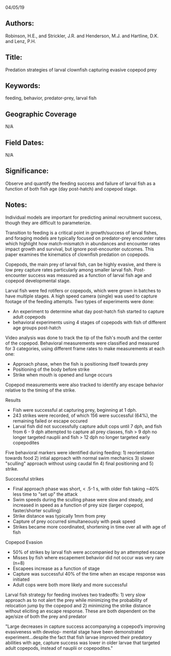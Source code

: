 04/05/19
## Authors:
Robinson, H.E., and Strickler, J.R. and Henderson, M.J. and Hartline, D.K. and Lenz, P.H.
## Title:
Predation strategies of larval clownfish capturing evasive copepod prey
## Keywords:
feeding, behavior, predator-prey, larval fish
## Geographic Coverage
N/A
## Field Dates:
N/A
## Significance:
Observe and quantify the feeding success and failure of larval fish as a function of both fish age (day post-hatch) and copepod stage.

## Notes:
Individual models are important for predicting animal recruitment success, though they are difficult to parameterize.

Transition to feeding is a critical point in growth/success of larval fishes, and foraging models are typically focused on predator-prey encounter rates which highlight how match-mismatch in abundances and encounter rates impact growth and survival, but ignore post-encounter outcomes.  This paper examines the kinematics of clownfish predation on copepods.

Copepods, the main prey of larval fish, can be highly evasive, and there is low prey capture rates particularly among smaller larval fish.  Post-encounter success was measured as a function of larval fish age and copepod developmental stage.

Larval fish were fed rotifers or copepods, which were grown in batches to have multiple stages.  A high speed camera (single) was used to capture footage of the feeding attempts.  Two types of experiments were done:
  - An experiment to determine what day post-hatch fish started to capture adult copepods
  - behavioral experiments using 4 stages of copepods with fish of different age groups post-hatch

Video analysis was done to track the tip of the fish's mouth and the center of the copepod.  Behavioral measurements were classified and measured for 3 categories, using different frame rates to make measurements at each one:
- Approach phase, when the fish is positioning itself towards prey
- Positioning of the body before strike
- Strike when mouth is opened and lunge occurs

Copepod measurements were also tracked to identify any escape behavior relative to the timing of the strike.

Results
- Fish were successful at capturing prey, beginning at 1 dph.
- 243 strikes were recorded, of which 156 were successful (64%), the remaining failed or escape occured
- Larval fish did not successfully capture adult cops until 7 dph, and fish from 6 - 9 dph attempted to capture all prey classes, fish > 9 dph no longer targeted nauplii and fish > 12 dph no longer targeted early copepodites

Five behavioral markers were identified during feeding: 1) reorientation towards food 2) intial approach with normal swim mechanics 3) slower "sculling" approach without using caudal fin 4) final positioning and 5) strike.  

Successful strikes
- Final approach phase was short, < .5-1 s, with older fish taking ~40% less time to "set up" the attack
- Swim speeds during the sculling phase were slow and steady, and increased in speed as a function of prey size (larger copepod, faster/shorter sculling)
- Strike distance was typically 1mm from prey
- Capture of prey occurred simultaneously with peak speed
- Strikes became more coordinated, shortening in time over all with age of fish

Copepod Evasion
- 50% of strikes by larval fish were accompanied by an attempted escape
- Misses by fish where escapement behavior did not occur was very rare (n=8)
- Escapees increase as a function of stage
- Capture was successful 40% of the time when an escape response was initiated
- Adult cops were both more likely and more successful

Larval fish strategy for feeding involves two tradeoffs: 1) very slow approach as to not alert the prey while minimizing the probability of relocation jump by the copepod and 2) minimizing the strike distance without eliciting an escape response.  These are both dependent on the age/size of both the prey and predator

"Large decreases in capture success accompanying a copepod’s improving evasiveness with develop- mental stage have been demonstrated experiment...despite the fact that fish larvae improved their predatory abilities with age, capture success was lower in older larvae that targeted adult copepods, instead of nauplii or copepodites."
